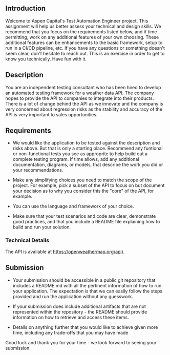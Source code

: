 ## Introduction
Welcome to Aspen Capital's Test Automation Engineer project. This assignment will help us better assess your technical and design skills. We recommend that you focus on the requirements listed below, and if time permitting, work on any additional features of your own choosing. These additional features can be enhancements to the basic framework, setup to run in a CI/CD pipeline, etc. If you have any questions or something doesn't seem clear, don't hesitate to reach out. This is an exercise in order to get to know you technically. Have fun with it.

## Description

You are an independent testing consultant who has been hired to develop an automated testing framework for a weather data API. The company hopes to provide the API to companies to integrate into their products. There is a lot of change behind the API as we innovate and the company is very concerned about regression risks as the stability and accuracy of the API is very important to sales opportunities. 

## Requirements
* We would like the application to be tested against the description and risks above. But that is only a starting place. Recommend any funtional or non-functional tests you see as approprite to help build out a complete testing program. If time allows, add any additional documentation, diagrams, or models, that describe the work you did or your recommendations.
* Make any simplifying choices you need to match the scope of the project. For example, pick a subset of the API to focus on but document your decision as to why you consider this the "core" of the API, for example.

* You can use the language and framework of your choice.

* Make sure that your test scenarios and code are clear, demonstrate good practices, and that you include a README file explaining how to build and run your solution.


### Technical Details
The API is available at https://openweathermap.org/api). 

## Submission
* Your submission should be accessible in a public git repository that includes a README.md with all the pertinent information of how to run your application. 
The expectation is that we can easily follow the steps provided and run the application without any guesswork.
* If your submission does include additional artifacts that are not represented within the repository - the README should provide information on how to retrieve and access these items.

* Details on anything further that you would like to achieve given more time, including any trade-offs that you may have made

Good luck and thank you for your time - we look forward to seeing your submission.
